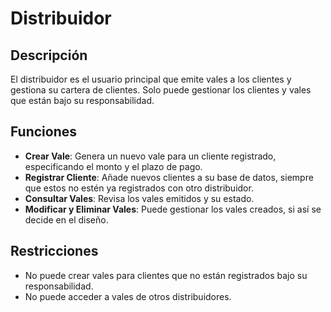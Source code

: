 # Distribuidor

## Descripción

El distribuidor es el usuario principal que emite vales a los clientes y gestiona su cartera de clientes. Solo puede gestionar los clientes y vales que están bajo su responsabilidad.

## Funciones

- **Crear Vale**: Genera un nuevo vale para un cliente registrado, especificando el monto y el plazo de pago.
- **Registrar Cliente**: Añade nuevos clientes a su base de datos, siempre que estos no estén ya registrados con otro distribuidor.
- **Consultar Vales**: Revisa los vales emitidos y su estado.
- **Modificar y Eliminar Vales**: Puede gestionar los vales creados, si así se decide en el diseño.

## Restricciones

- No puede crear vales para clientes que no están registrados bajo su responsabilidad.
- No puede acceder a vales de otros distribuidores.
